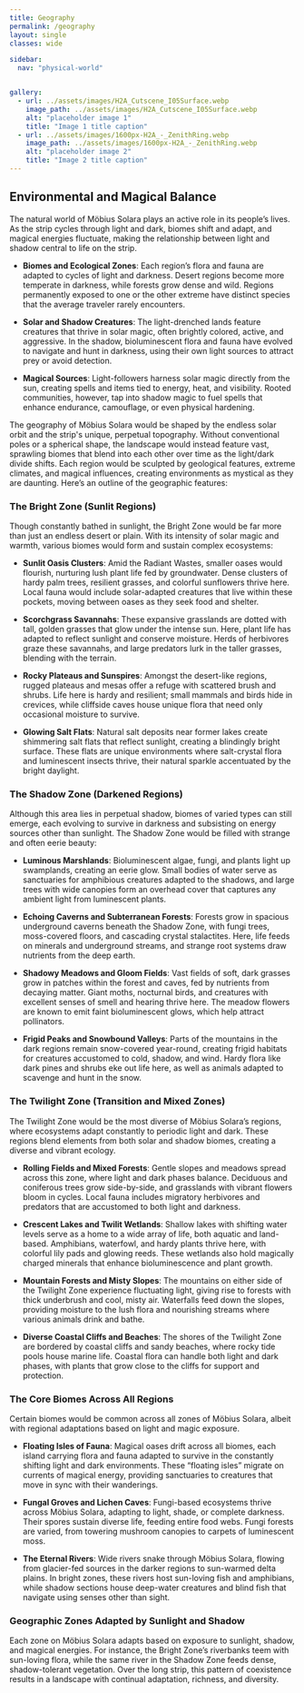 ```yaml
---
title: Geography
permalink: /geography
layout: single
classes: wide

sidebar:
  nav: "physical-world"


gallery:
  - url: ../assets/images/H2A_Cutscene_I05Surface.webp
    image_path: ../assets/images/H2A_Cutscene_I05Surface.webp
    alt: "placeholder image 1"
    title: "Image 1 title caption"
  - url: ../assets/images/1600px-H2A_-_ZenithRing.webp
    image_path: ../assets/images/1600px-H2A_-_ZenithRing.webp
    alt: "placeholder image 2"
    title: "Image 2 title caption"
---
```

<!-- {% include gallery caption="Some examples of the Halo ring worlds" %} -->

## Environmental and Magical Balance
The natural world of Möbius Solara plays an active role in its people’s lives. As the strip cycles through light and dark, biomes shift and adapt, and magical energies fluctuate, making the relationship between light and shadow central to life on the strip.

- **Biomes and Ecological Zones**:
  Each region’s flora and fauna are adapted to cycles of light and darkness. Desert regions become more temperate in darkness, while forests grow dense and wild. Regions permanently exposed to one or the other extreme have distinct species that the average traveler rarely encounters.

- **Solar and Shadow Creatures**:
  The light-drenched lands feature creatures that thrive in solar magic, often brightly colored, active, and aggressive. In the shadow, bioluminescent flora and fauna have evolved to navigate and hunt in darkness, using their own light sources to attract prey or avoid detection.

- **Magical Sources**:
  Light-followers harness solar magic directly from the sun, creating spells and items tied to energy, heat, and visibility. Rooted communities, however, tap into shadow magic to fuel spells that enhance endurance, camouflage, or even physical hardening.

The geography of Möbius Solara would be shaped by the endless solar orbit and the strip's unique, perpetual topography. Without conventional poles or a spherical shape, the landscape would instead feature vast, sprawling biomes that blend into each other over time as the light/dark divide shifts. Each region would be sculpted by geological features, extreme climates, and magical influences, creating environments as mystical as they are daunting. Here’s an outline of the geographic features:

### The Bright Zone (Sunlit Regions)
Though constantly bathed in sunlight, the Bright Zone would be far more than just an endless desert or plain. With its intensity of solar magic and warmth, various biomes would form and sustain complex ecosystems:

- **Sunlit Oasis Clusters**:
  Amid the Radiant Wastes, smaller oases would flourish, nurturing lush plant life fed by groundwater. Dense clusters of hardy palm trees, resilient grasses, and colorful sunflowers thrive here. Local fauna would include solar-adapted creatures that live within these pockets, moving between oases as they seek food and shelter.

- **Scorchgrass Savannahs**:
  These expansive grasslands are dotted with tall, golden grasses that glow under the intense sun. Here, plant life has adapted to reflect sunlight and conserve moisture. Herds of herbivores graze these savannahs, and large predators lurk in the taller grasses, blending with the terrain.

- **Rocky Plateaus and Sunspires**:
  Amongst the desert-like regions, rugged plateaus and mesas offer a refuge with scattered brush and shrubs. Life here is hardy and resilient; small mammals and birds hide in crevices, while cliffside caves house unique flora that need only occasional moisture to survive.

- **Glowing Salt Flats**:
  Natural salt deposits near former lakes create shimmering salt flats that reflect sunlight, creating a blindingly bright surface. These flats are unique environments where salt-crystal flora and luminescent insects thrive, their natural sparkle accentuated by the bright daylight.

### The Shadow Zone (Darkened Regions)
Although this area lies in perpetual shadow, biomes of varied types can still emerge, each evolving to survive in darkness and subsisting on energy sources other than sunlight. The Shadow Zone would be filled with strange and often eerie beauty:

- **Luminous Marshlands**:
  Bioluminescent algae, fungi, and plants light up swamplands, creating an eerie glow. Small bodies of water serve as sanctuaries for amphibious creatures adapted to the shadows, and large trees with wide canopies form an overhead cover that captures any ambient light from luminescent plants.

- **Echoing Caverns and Subterranean Forests**:
  Forests grow in spacious underground caverns beneath the Shadow Zone, with fungi trees, moss-covered floors, and cascading crystal stalactites. Here, life feeds on minerals and underground streams, and strange root systems draw nutrients from the deep earth.

- **Shadowy Meadows and Gloom Fields**:
  Vast fields of soft, dark grasses grow in patches within the forest and caves, fed by nutrients from decaying matter. Giant moths, nocturnal birds, and creatures with excellent senses of smell and hearing thrive here. The meadow flowers are known to emit faint bioluminescent glows, which help attract pollinators.

- **Frigid Peaks and Snowbound Valleys**:
  Parts of the mountains in the dark regions remain snow-covered year-round, creating frigid habitats for creatures accustomed to cold, shadow, and wind. Hardy flora like dark pines and shrubs eke out life here, as well as animals adapted to scavenge and hunt in the snow.

### The Twilight Zone (Transition and Mixed Zones)
The Twilight Zone would be the most diverse of Möbius Solara’s regions, where ecosystems adapt constantly to periodic light and dark. These regions blend elements from both solar and shadow biomes, creating a diverse and vibrant ecology.

- **Rolling Fields and Mixed Forests**:
  Gentle slopes and meadows spread across this zone, where light and dark phases balance. Deciduous and coniferous trees grow side-by-side, and grasslands with vibrant flowers bloom in cycles. Local fauna includes migratory herbivores and predators that are accustomed to both light and darkness.

- **Crescent Lakes and Twilit Wetlands**:
  Shallow lakes with shifting water levels serve as a home to a wide array of life, both aquatic and land-based. Amphibians, waterfowl, and hardy plants thrive here, with colorful lily pads and glowing reeds. These wetlands also hold magically charged minerals that enhance bioluminescence and plant growth.

- **Mountain Forests and Misty Slopes**:
  The mountains on either side of the Twilight Zone experience fluctuating light, giving rise to forests with thick underbrush and cool, misty air. Waterfalls feed down the slopes, providing moisture to the lush flora and nourishing streams where various animals drink and bathe.

- **Diverse Coastal Cliffs and Beaches**:
  The shores of the Twilight Zone are bordered by coastal cliffs and sandy beaches, where rocky tide pools house marine life. Coastal flora can handle both light and dark phases, with plants that grow close to the cliffs for support and protection.

### The Core Biomes Across All Regions
Certain biomes would be common across all zones of Möbius Solara, albeit with regional adaptations based on light and magic exposure.

- **Floating Isles of Fauna**:
  Magical oases drift across all biomes, each island carrying flora and fauna adapted to survive in the constantly shifting light and dark environments. These “floating isles” migrate on currents of magical energy, providing sanctuaries to creatures that move in sync with their wanderings.

- **Fungal Groves and Lichen Caves**:
  Fungi-based ecosystems thrive across Möbius Solara, adapting to light, shade, or complete darkness. Their spores sustain diverse life, feeding entire food webs. Fungi forests are varied, from towering mushroom canopies to carpets of luminescent moss.

- **The Eternal Rivers**:
  Wide rivers snake through Möbius Solara, flowing from glacier-fed sources in the darker regions to sun-warmed delta plains. In bright zones, these rivers host sun-loving fish and amphibians, while shadow sections house deep-water creatures and blind fish that navigate using senses other than sight.

### Geographic Zones Adapted by Sunlight and Shadow
Each zone on Möbius Solara adapts based on exposure to sunlight, shadow, and magical energies. For instance, the Bright Zone’s riverbanks teem with sun-loving flora, while the same river in the Shadow Zone feeds dense, shadow-tolerant vegetation. Over the long strip, this pattern of coexistence results in a landscape with continual adaptation, richness, and diversity.
